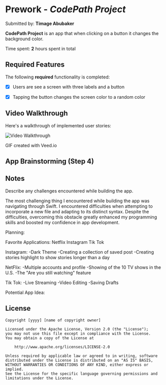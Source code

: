 # Prework - *CodePath Project*

Submitted by: **Timage Abubaker**

**CodePath Project** is an app that when clicking on a button it changes the background color. 

Time spent: **2** hours spent in total

## Required Features

The following **required** functionality is completed:

- [X] Users are see a screen with three labels and a button
- [X] Tapping the button changes the screen color to a random color
 

## Video Walkthrough

Here's a walkthrough of implemented user stories:

<img src= 'https://giphy.com/gifs/qgyUXAPc2EBKUcqYZz' title='Video Walkthrough' width='' alt='Video Walkthrough' />

<!-- Replace this with whatever GIF tool you used! -->


GIF created with Veed.io
<!-- Recommended tools:
[Kap](https://getkap.co/) for macOS
[ScreenToGif](https://www.screentogif.com/) for Windows
[peek](https://github.com/phw/peek) for Linux. -->

## App Brainstorming (Step 4)

## Notes

Describe any challenges encountered while building the app.

The most challenging thing I encountered while building the app was navigating through Swift. I encountered difficulties when attempting to incorporate a new file and adapting to its distinct syntax. Despite the difficulties, overcoming this obstacle greatly enhanced my programming skills and boosted my confidence in app development.

Planning:

Favorite Applications:
Netflix
Instagram
Tik Tok


Instagram:
    -Dark Theme
    -Creating a collection of saved post
    -Creating stories highlight to show stories longer than a day
    
NetFlix:
    -Multiple accounts and profile
    -Showing of the 10 TV shows in the U.S.
    -The "Are you still watching" feature
    
Tik Tok:
    -Live Streaming 
    -Video Editing
    -Saving Drafts 

Potential App Idea:

    

## License

    Copyright [yyyy] [name of copyright owner]

    Licensed under the Apache License, Version 2.0 (the "License");
    you may not use this file except in compliance with the License.
    You may obtain a copy of the License at

        http://www.apache.org/licenses/LICENSE-2.0

    Unless required by applicable law or agreed to in writing, software
    distributed under the License is distributed on an "AS IS" BASIS,
    WITHOUT WARRANTIES OR CONDITIONS OF ANY KIND, either express or implied.
    See the License for the specific language governing permissions and
    limitations under the License.
